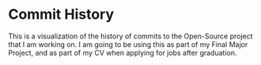 # Commit History
This is a visualization of the history of commits to the Open-Source project that I am working on. 
I am going to be using this as part of my Final Major Project, and as part of my CV when applying for jobs after graduation.
